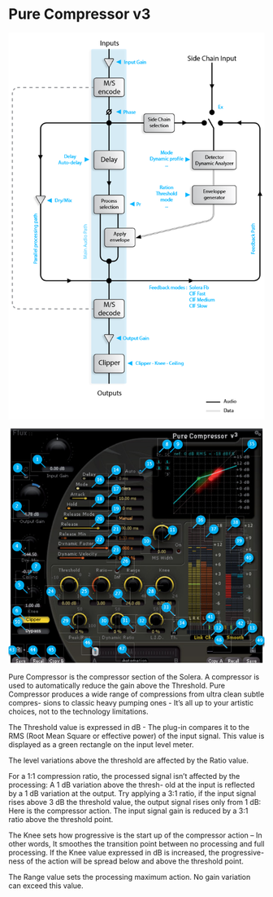 # Pure Compressor v3

![](/include/pure-comp_01.PNG)

![](/include/pure-comp_02.PNG)

Pure Compressor is the compressor section of the Solera. A compressor is used to automatically reduce the gain
above the Threshold. Pure Compressor produces a wide range of compressions from ultra clean subtle compres-
sions to classic heavy pumping ones - It’s all up to your artistic choices, not to the technology limitations.

The Threshold value is expressed in dB - The plug-in compares it to the RMS (Root Mean Square or effective power)
of the input signal. This value is displayed as a green rectangle on the input level meter.

The level variations above the threshold are affected by the Ratio value.

For a 1:1 compression ratio, the processed signal isn’t affected by the processing: A 1 dB variation above the thresh-
old at the input is reflected by a 1 dB variation at the output. Try applying a 3:1 ratio, if the input signal rises above 3
dB the threshold value, the output signal rises only from 1 dB: Here is the compressor action. The input signal gain
is reduced by a 3:1 ratio above the threshold point.

The Knee sets how progressive is the start up of the compressor action – In other words, It smoothes the transition
point between no processing and full processing. If the Knee value expressed in dB is increased, the progressive-
ness of the action will be spread below and above the threshold point.

The Range value sets the processing maximum action. No gain variation can exceed this value.
